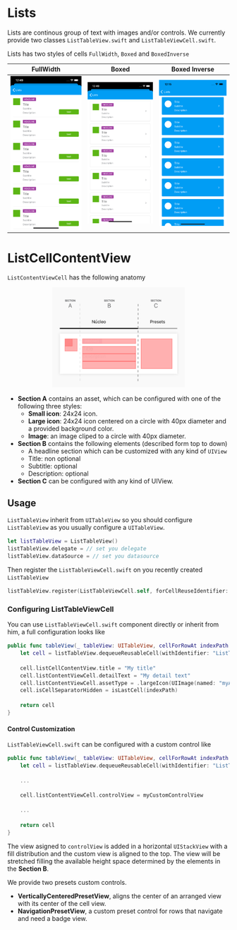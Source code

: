 #  Lists

Lists are continous group of text with images and/or controls. We currently provide two classes `ListTableView.swift` and `ListTableViewCell.swift`.

Lists has two styles of cells `FullWidth`, `Boxed` and `BoxedInverse`

| FullWidth   |      Boxed      | Boxed Inverse |
|----------|:-------------:|:-------------:|
| <img src="./docs/images/lists-fullwidth.png" alt="drawing" width="300"/> |  <img src="./docs/images/lists-boxed.png" alt="drawing" width="300"/> |  <img src="./docs/images/lists-boxed-inverse.png" alt="drawing" width="300"/> |


#  ListCellContentView

`ListContentViewCell` has the following anatomy

<p align="center">
  <img width="300" src="./docs/images/row-anatomy.png"/>
</p>

* **Section A** contains an asset, which can be configured with one of the following three styles:
	- **Small icon**: 24x24 icon.
	- **Large icon**: 24x24 icon centered on a circle with 40px diameter and a provided background color.
	- **Image**: an image cliped to a circle with 40px diameter.
* **Section B** contains the following elements (described form top to down)
	* A headline section which can be customized with any kind of `UIView`
	* Title: non optional
	* Subtitle: optional
	* Description: optional
* **Section C** can be configured with any kind of UIView.

## Usage

`ListTableView` inherit from `UITableView` so you should configure `ListTableView` as you usually configure a `UITableView`.

```swift
let listTableView = ListTableView()
listTableView.delegate = // set you delegate
listTableView.dataSource = // set you datasource
```

Then register the `ListTableViewCell.swift` on you recently created `ListTableView`

```swift
listTableView.register(ListTableViewCell.self, forCellReuseIdentifier: "ListTableViewCell")
```

### Configuring ListTableViewCell

You can use `ListTableViewCell.swift` component directly or inherit from him, a full configuration looks like

```swift
public func tableView(_ tableView: UITableView, cellForRowAt indexPath: IndexPath) -> UITableViewCell {
	let cell = listTableView.dequeueReusableCell(withIdentifier: "ListTableViewCell", for: indexPath) as! ListTableViewCell

	cell.listCellContentView.title = "My title"
	cell.listContentViewCell.detailText = "My detail text"
	cell.listContentViewCell.assetType = .largeIcon(UIImage(named: "myAsset"), backgroundColor: .iconDisabled)
	cell.isCellSeparatorHidden = isLastCell(indexPath)

	return cell
}
```

#### Control Customization

`ListTableViewCell.swift` can be configured with a custom control like

```swift
public func tableView(_ tableView: UITableView, cellForRowAt indexPath: IndexPath) -> UITableViewCell {
	let cell = listTableView.dequeueReusableCell(withIdentifier: "ListTableViewCell", for: indexPath) as! ListTableViewCell

	...

	cell.listContentViewCell.controlView = myCustomControlView

	...

	return cell
}
```

The view asigned to `controlView` is added in a horizontal `UIStackView` with a fill distribution and the custom view is aligned to the top. The view will be stretched filling the available height space determined by the elements in the **Section B**.

We provide two presets custom controls.

* **VerticallyCenteredPresetView**, aligns the center of an arranged view with its center of the cell view.
* **NavigationPresetView**, a custom preset control for rows that navigate and need a badge view.

